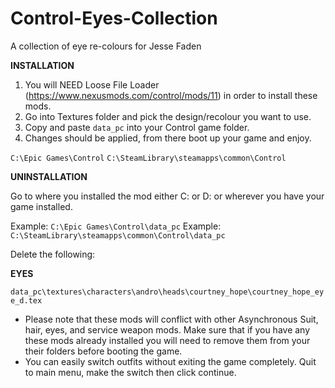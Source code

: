 # Control-Eyes-Collection
A collection of eye re-colours for Jesse Faden

**INSTALLATION**

1) You will NEED Loose File Loader (https://www.nexusmods.com/control/mods/11) in order to install these mods.
2) Go into Textures folder and pick the design/recolour you want to use. 
3) Copy and paste `data_pc` into your Control game folder.
4) Changes should be applied, from there boot up your game and enjoy.

`C:\Epic Games\Control`
`C:\SteamLibrary\steamapps\common\Control`

**UNINSTALLATION**

Go to where you installed the mod either C: or D: or wherever you have your game installed.

Example: `C:\Epic Games\Control\data_pc`
Example: `C:\SteamLibrary\steamapps\common\Control\data_pc`

Delete the following:

**EYES**

`data_pc\textures\characters\andro\heads\courtney_hope\courtney_hope_eye_d.tex`

- Please note that these mods will conflict with other Asynchronous Suit, hair, eyes, and service weapon mods. Make sure that if you have any these mods already installed you will need to remove them from your their folders before booting the game.
- You can easily switch outfits without exiting the game completely. Quit to main menu, make the switch then click continue.
